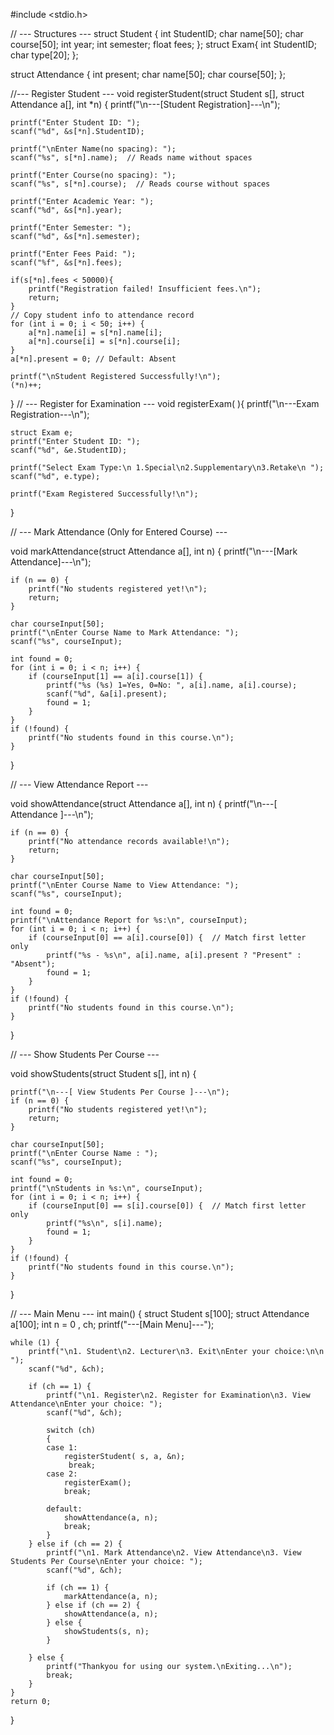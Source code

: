 #include <stdio.h>



// --- Structures ---
struct Student {
    int StudentID;
    char name[50];
    char course[50];
    int year;
    int semester;
    float fees;
};
struct Exam{
    int StudentID;
    char type[20];
};

struct Attendance {
    int present;
    char name[50];
    char course[50];
};

//--- Register Student ---
void registerStudent(struct Student s[], struct Attendance a[], int *n) {
    printf("\n---[Student Registration]---\n");
    
    printf("Enter Student ID: ");
    scanf("%d", &s[*n].StudentID);
    
    printf("\nEnter Name(no spacing): ");
    scanf("%s", s[*n].name);  // Reads name without spaces

    printf("Enter Course(no spacing): ");
    scanf("%s", s[*n].course);  // Reads course without spaces

    printf("Enter Academic Year: ");
    scanf("%d", &s[*n].year);

    printf("Enter Semester: ");
    scanf("%d", &s[*n].semester);

    printf("Enter Fees Paid: ");
    scanf("%f", &s[*n].fees);

    if(s[*n].fees < 50000){
        printf("Registration failed! Insufficient fees.\n");
        return;
    }
    // Copy student info to attendance record 
    for (int i = 0; i < 50; i++) {
        a[*n].name[i] = s[*n].name[i];
        a[*n].course[i] = s[*n].course[i];
    }
    a[*n].present = 0; // Default: Absent

    printf("\nStudent Registered Successfully!\n");
    (*n)++;
}
// --- Register for Examination ---
void registerExam( ){
    printf("\n---Exam Registration---\n");
    
    struct Exam e;
    printf("Enter Student ID: ");
    scanf("%d", &e.StudentID);
    
    printf("Select Exam Type:\n 1.Special\n2.Supplementary\n3.Retake\n ");
    scanf("%d", e.type);
    
    printf("Exam Registered Successfully!\n");
}

// --- Mark Attendance (Only for Entered Course) ---

void markAttendance(struct Attendance a[], int n) {
    printf("\n---[Mark Attendance]---\n");

    if (n == 0) {
        printf("No students registered yet!\n");
        return;
    }

    char courseInput[50];
    printf("\nEnter Course Name to Mark Attendance: ");
    scanf("%s", courseInput);

    int found = 0;
    for (int i = 0; i < n; i++) {
        if (courseInput[1] == a[i].course[1]) {
            printf("%s (%s) 1=Yes, 0=No: ", a[i].name, a[i].course);
            scanf("%d", &a[i].present);
            found = 1;
        }
    }
    if (!found) {
        printf("No students found in this course.\n");
    }
}

// --- View Attendance Report ---

void showAttendance(struct Attendance a[], int n) {
    printf("\n---[ Attendance ]---\n");
    
    if (n == 0) {
        printf("No attendance records available!\n");
        return;
    }

    char courseInput[50];
    printf("\nEnter Course Name to View Attendance: ");
    scanf("%s", courseInput);

    int found = 0;
    printf("\nAttendance Report for %s:\n", courseInput);
    for (int i = 0; i < n; i++) {
        if (courseInput[0] == a[i].course[0]) {  // Match first letter only
            printf("%s - %s\n", a[i].name, a[i].present ? "Present" : "Absent");
            found = 1;
        }
    }
    if (!found) {
        printf("No students found in this course.\n");
    }
}

// --- Show Students Per Course ---

void showStudents(struct Student s[], int n) {

    printf("\n---[ View Students Per Course ]---\n");
    if (n == 0) {
        printf("No students registered yet!\n");
        return;
    }

    char courseInput[50];
    printf("\nEnter Course Name : ");
    scanf("%s", courseInput);

    int found = 0;
    printf("\nStudents in %s:\n", courseInput);
    for (int i = 0; i < n; i++) {
        if (courseInput[0] == s[i].course[0]) {  // Match first letter only
            printf("%s\n", s[i].name);
            found = 1;
        }
    }
    if (!found) {
        printf("No students found in this course.\n");
    }
}

// --- Main Menu ---
int main() {
    struct Student s[100];
    struct Attendance a[100];
    int n = 0 , ch;
    printf("---[Main Menu]---");

    while (1) {
        printf("\n1. Student\n2. Lecturer\n3. Exit\nEnter your choice:\n\n ");
        scanf("%d", &ch);

        if (ch == 1) {
            printf("\n1. Register\n2. Register for Examination\n3. View Attendance\nEnter your choice: ");
            scanf("%d", &ch);

            switch (ch)
            {
            case 1:
                registerStudent( s, a, &n);
                 break;
            case 2:
                registerExam();
                break;
            
            default:
                showAttendance(a, n);
                break;
            }
        } else if (ch == 2) {
            printf("\n1. Mark Attendance\n2. View Attendance\n3. View Students Per Course\nEnter your choice: ");
            scanf("%d", &ch);

            if (ch == 1) {
                markAttendance(a, n);
            } else if (ch == 2) {
                showAttendance(a, n);
            } else {
                showStudents(s, n);
            }
        
        } else {
            printf("Thankyou for using our system.\nExiting...\n");
            break;
        }
    }
    return 0;
}
